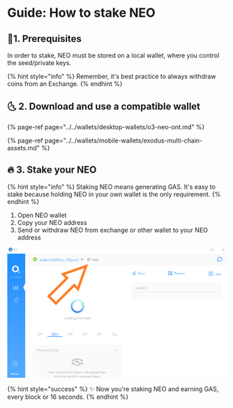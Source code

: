 # Guide: How to stake NEO

## 🏁1. Prerequisites

In order to stake, NEO must be stored on a local wallet, where you control the seed/private keys. 

{% hint style="info" %}
Remember, it's best practice to always withdraw coins from an Exchange.
{% endhint %}

## 🌜 2. Download and use a compatible wallet

{% page-ref page="../../wallets/desktop-wallets/o3-neo-ont.md" %}

{% page-ref page="../../wallets/mobile-wallets/exodus-multi-chain-assets.md" %}

## 🔥 3. Stake your NEO

{% hint style="info" %}
Staking NEO means generating GAS. It's easy to stake because holding NEO in your own wallet is the only requirement.
{% endhint %}

1. Open NEO wallet
2. Copy your NEO address 
3. Send or withdraw NEO from exchange or other wallet to your NEO address

![O3 Wallet: Copy your NEO address](../../.gitbook/assets/neo-o3.png)

{% hint style="success" %}
✨ Now you're staking NEO and earning GAS, every block or 16 seconds.
{% endhint %}

